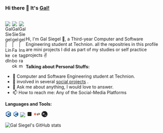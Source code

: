 ### Hi there 👋 It's [Gal!](www.linkedin.com/in/gal-siegel)

<br/>

<a href="www.linkedin.com/in/gal-siegel">
  <img align="left" alt="Gal Siegel | LinkedIn" width="22px" src="https://cdn.jsdelivr.net/npm/simple-icons@v3/icons/linkedin.svg" />
</a>
<a href="https://www.facebook.com/gal.siegel/">
  <img align="left" alt="Gal Siegel | Facebook" width="22px" src="https://cdn.jsdelivr.net/npm/simple-icons@v3/icons/facebook.svg" />
</a>
<a href="https://www.instagram.com/gal_siegel/?hl=en">
  <img align="left" alt="Gal Siegel | Instagram" width="22px" src="https://cdn.jsdelivr.net/npm/simple-icons@v3/icons/instagram.svg" />
</a>
<br />

<br />

Hi, I'm Gal Siegel 🙌, a Third-year Computer and Software Engineering student at Technion. all the repositries in this profile are mini projects I did as part of my studies or self practice projects ✌


**Talking about Personal Stuffs:**

- 🔭 Computer and Software Engineering student at Technion.
- 👯 involved in several [social projects](https://www.linkedin.com/feed/update/urn:li:activity:7128694776446500865/) .
- 💬 Ask me about anything, I would love to answer.
- 📫 How to reach me: Any of the Social-Media Platforms

**Languages and Tools:**

<code><img height="20" src="https://raw.githubusercontent.com/github/explore/80688e429a7d4ef2fca1e82350fe8e3517d3494d/topics/cpp/cpp.png"></code>
<code><img height="20" src="https://raw.githubusercontent.com/github/explore/80688e429a7d4ef2fca1e82350fe8e3517d3494d/topics/c/c.png"></code>
<code><img height="20" src="[https://raw.githubusercontent.com/github/explore/80688e429a7d4ef2fca1e82350fe8e3517d3494d/topics/verilog/verilog.png](https://raw.githubusercontent.com/file-icons/source/master/svg/SystemVerilog.svg?sanitize=true)"></code>
<code><img height="20" src="https://raw.githubusercontent.com/github/explore/68b23f95778a2cbde8f0e01885b5091e2a3c9c5b/topics/assembly/assembly.png"></code>
<code><img height="20" src="https://raw.githubusercontent.com/github/explore/80688e429a7d4ef2fca1e82350fe8e3517d3494d/topics/git/git.png"></code>
<code><img height="20" src="https://raw.githubusercontent.com/github/explore/80688e429a7d4ef2fca1e82350fe8e3517d3494d/topics/terminal/terminal.png"></code>

![Gal Siegel's GitHub stats](https://github-readme-stats.vercel.app/api?username=Galsiegel&show_icons=true&hide_border=true)
